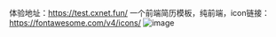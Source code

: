 体验地址：https://test.cxnet.fun/
一个前端简历模板，纯前端，icon链接：https://fontawesome.com/v4/icons/
![image](https://free2.yunpng.top/2024/10/15/670e5b33ead30.png)
